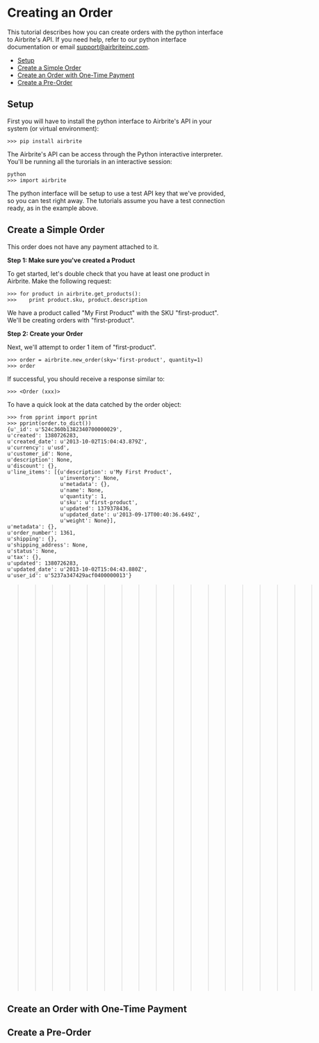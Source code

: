 # Creating an Order

This tutorial describes how you can create orders with the python interface to Airbrite's API. If you need help, refer to our python interface documentation or email support@airbriteinc.com.

* [Setup](#setup)
* [Create a Simple Order](#create-a-simple-order)
* [Create an Order with One-Time Payment](#create-an-order-with-one-time-payment)
* [Create a Pre-Order](#create-a-pre-order)


## Setup

First you will have to install the python interface to Airbrite's API in your system (or virtual environment):

    >>> pip install airbrite

The Airbrite's API can be access through the Python interactive interpreter. You'll be running all the turorials in an interactive session:

    python
    >>> import airbrite

The python interface will be setup to use a test API key that we've provided, so you can test right away. The tutorials assume you have a test connection ready, as in the example above.

## Create a Simple Order

This order does not have any payment attached to it.

__Step 1: Make sure you've created a Product__

To get started, let's double check that you have at least one product in Airbrite. Make the following request:

    >>> for product in airbrite.get_products():
    >>>    print product.sku, product.description

We have a product called "My First Product" with the SKU "first-product". We'll be creating orders with "first-product".

__Step 2: Create your Order__

Next, we'll attempt to order 1 item of "first-product".

    >>> order = airbrite.new_order(sky='first-product', quantity=1)
    >>> order

If successful, you should receive a response similar to:

    >>> <Order (xxx)>

To have a quick look at the data catched by the order object:

    >>> from pprint import pprint
    >>> pprint(order.to_dict())
    {u'_id': u'524c360b1382340700000029',
    u'created': 1380726283,
    u'created_date': u'2013-10-02T15:04:43.879Z',
    u'currency': u'usd',
    u'customer_id': None,
    u'description': None,
    u'discount': {},
    u'line_items': [{u'description': u'My First Product',
                     u'inventory': None,
                     u'metadata': {},
                     u'name': None,
                     u'quantity': 1,
                     u'sku': u'first-product',
                     u'updated': 1379378436,
                     u'updated_date': u'2013-09-17T00:40:36.649Z',
                     u'weight': None}],
    u'metadata': {},
    u'order_number': 1361,
    u'shipping': {},
    u'shipping_address': None,
    u'status': None,
    u'tax': {},
    u'updated': 1380726283,
    u'updated_date': u'2013-10-02T15:04:43.880Z',
    u'user_id': u'5237a347429acf0400000013'}

>>>>>>>>>>>>>>>>>>>>>>>>>>>>>>>>>>>>>>>>>>>>>>>>>> SO FAR <<<<<<<<<<<<<<<<<<<<<<<<<<<<<<<<<<<<<<<<<<<<<<<<<<

## Create an Order with One-Time Payment



## Create a Pre-Order
